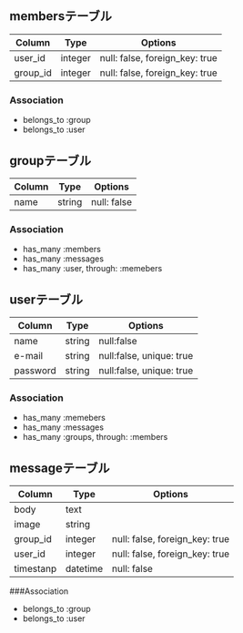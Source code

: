 ## membersテーブル

|Column|Type|Options|
|------|----|-------|
|user_id|integer|null: false, foreign_key: true|
|group_id|integer|null: false, foreign_key: true|

### Association
- belongs_to :group
- belongs_to :user


## groupテーブル

|Column|Type|Options|
|------|----|-------|
|name|string|null: false|

### Association
- has_many :members
- has_many :messages
- has_many :user, through: :memebers

## userテーブル

|Column|Type|Options|
|------|----|-------|
|name|string|null:false|
|e-mail|string|null:false, unique: true|
|password|string|null:false, unique: true|

### Association
- has_many :memebers
- has_many :messages
- has_many :groups, through: :members

## messageテーブル

|Column|Type|Options|
|------|----|-------|
|body|text|
|image|string|
|group_id|integer|null: false, foreign_key: true|
|user_id|integer|null: false, foreign_key: true|
|timestanp|datetime|null: false|

###Association
- belongs_to :group
- belongs_to :user

